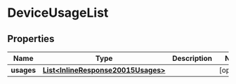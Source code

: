 
# DeviceUsageList

## Properties
Name | Type | Description | Notes
------------ | ------------- | ------------- | -------------
**usages** | [**List&lt;InlineResponse20015Usages&gt;**](InlineResponse20015Usages.md) |  |  [optional]



